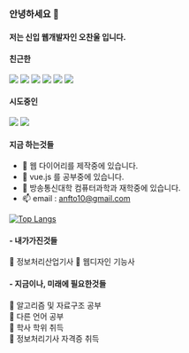
### 안녕하세요 👋
#### 저는 신입 웹개발자인 오찬울 입니다.


#### 친근한 
 <img src="https://img.shields.io/badge/java-007396?style=for-the-badge&logo=java&logoColor=white"> <img src="https://img.shields.io/badge/html5-E34F26?style=for-the-badge&logo=html5&logoColor=white"> <img src="https://img.shields.io/badge/css-1572B6?style=for-the-badge&logo=css3&logoColor=white">  <img src="https://img.shields.io/badge/javascript-F7DF1E?style=for-the-badge&logo=javascript&logoColor=black"> <img src="https://img.shields.io/badge/jquery-0769AD?style=for-the-badge&logo=jquery&logoColor=white"> <img src="https://img.shields.io/badge/spring-6DB33F?style=for-the-badge&logo=spring&logoColor=white"> 
 
#### 시도중인 
<img src="https://img.shields.io/badge/vue.js-4FC08D?style=for-the-badge&logo=vue.js&logoColor=white"> <img src="https://img.shields.io/badge/node.js-339933?style=for-the-badge&logo=Node.js&logoColor=white">

#### 지금 하는것들
- 🔭 웹 다이어리를 제작중에 있습니다. 
- 🌱 vue.js 를 공부중에 있습니다. 
- 🏫 방송통신대학 컴퓨터과학과 재학중에 있습니다.
- 📫 email : anfto10@gmail.com 

[![Top Langs](https://github-readme-stats.vercel.app/api/top-langs/?username=whiterock5)](https://github.com/anuraghazra/github-readme-stats)

#### - 내가가진것들 
 📄 정보처리산업기사 
 📄 웹디자인 기능사

#### - 지금이나, 미래에 필요한것들
 📕 알고리즘 및 자료구조 공부 <br />
 📘 다른 언어 공부 <br />
 🏫 학사 학위 취득 <br />
 📄 정보처리기사 자격증 취득
  






